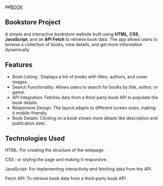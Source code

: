 ##[BOOK](https://neha14-2002.github.io/Book/)

## Bookstore Project
A simple and interactive bookstore website built using **HTML**, **CSS**, **JavaScript**, and an **API Fetch** to retrieve book data. The app allows users to browse a collection of books, view details, and get more information dynamically.

## Features

- Book Listing : Displays a list of books with titles, authors, and cover images.
- Search Functionality: Allows users to search for books by title, author, or genre.
- API Integration: Fetches data from a third-party book API to populate the book details.
- Responsive Design: The layout adapts to different screen sizes, making it mobile-friendly.
- Book Details: Clicking on a book shows more details like description and publication date.

## Technologies Used

HTML: For creating the structure of the webpage.

  CSS : or styling the page and making it responsive.
  
   JavaScript: For implementing interactivity and fetching data from the API.
   
Fetch API: To retrieve book data from a third-party book API 
